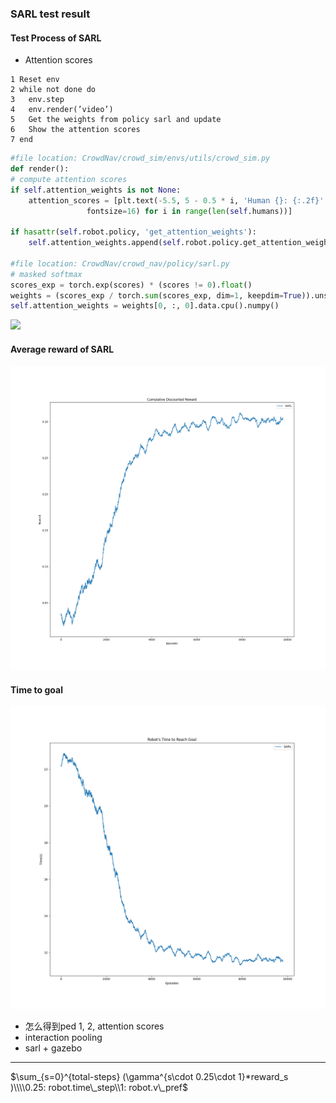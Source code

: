 ### SARL test result

#### Test Process of SARL

- Attention scores

```pseudocode
1 Reset env
2 while not done do
3   env.step
4   env.render(’video’)
5   Get the weights from policy sarl and update
6   Show the attention scores
7 end
```

```python
#file location: CrowdNav/crowd_sim/envs/utils/crowd_sim.py
def render():
# compute attention scores
if self.attention_weights is not None:
    attention_scores = [plt.text(-5.5, 5 - 0.5 * i, 'Human {}: {:.2f}'.format(i + 1, self.attention_weights[0][i]),
                 fontsize=16) for i in range(len(self.humans))]

if hasattr(self.robot.policy, 'get_attention_weights'):
    self.attention_weights.append(self.robot.policy.get_attention_weights())

#file location: CrowdNav/crowd_nav/policy/sarl.py
# masked softmax
scores_exp = torch.exp(scores) * (scores != 0).float()
weights = (scores_exp / torch.sum(scores_exp, dim=1, keepdim=True)).unsqueeze(2)
self.attention_weights = weights[0, :, 0].data.cpu().numpy()
```

![](images/sarl.gif)

#### Average reward of SARL

<img src="images/average_reward.png" style="zoom: 50%;" />

#### Time to goal

<img src="images/time_to_goal.png" style="zoom: 50%;" />

- 怎么得到ped 1, 2, attention scores
- interaction pooling
- sarl + gazebo

---

$\sum_{s=0}^{total-steps} (\gamma^{s\cdot 0.25\cdot 1}*reward_s )\\\\0.25: robot.time\_step\\1: robot.v\_pref$
